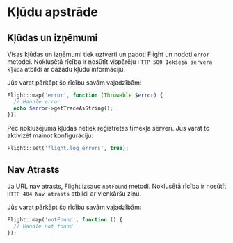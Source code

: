 # Kļūdu apstrāde

## Kļūdas un izņēmumi

Visas kļūdas un izņēmumi tiek uztverti un padoti Flight un nodoti `error` metodei.
Noklusētā rīcība ir nosūtīt vispārēju `HTTP 500 Iekšējā servera kļūda`
atbildi ar dažādu kļūdu informāciju.

Jūs varat pārkāpt šo rīcību savām vajadzībām:

```php
Flight::map('error', function (Throwable $error) {
  // Handle error
  echo $error->getTraceAsString();
});
```

Pēc noklusējuma kļūdas netiek reģistrētas tīmekļa serverī. Jūs varat to aktivizēt
mainot konfigurāciju:

```php
Flight::set('flight.log_errors', true);
```

## Nav Atrasts

Ja URL nav atrasts, Flight izsauc `notFound` metodi. Noklusētā
rīcība ir nosūtīt `HTTP 404 Nav atrasts` atbildi ar vienkāršu ziņu.

Jūs varat pārkāpt šo rīcību savām vajadzībām:

```php
Flight::map('notFound', function () {
  // Handle not found
});
```
